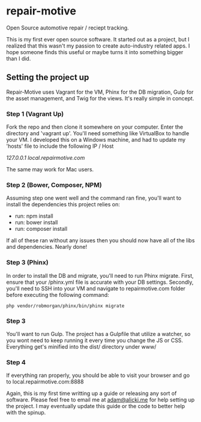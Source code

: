# repair-motive
Open Source automotive repair / reciept tracking.

This is my first ever open source software. It started out as a project, but I realized that this wasn't my passion to create auto-industry related apps.
I hope someone finds this useful or maybe turns it into something bigger than I did.

## Setting the project up

Repair-Motive uses Vagrant for the VM, Phinx for the DB migration, Gulp for the asset management, and Twig for the views. It's really simple
in concept.

### Step 1 (Vagrant Up)
Fork the repo and then clone it somewhere on your computer. Enter the directory and 'vagrant up'. You'll need something like VirtualBox to handle
your VM. I developed this on a Windows machine, and had to update my 'hosts' file to include the following IP / Host

*127.0.0.1 local.repairmotive.com*

The same may work for Mac users. 

### Step 2 (Bower, Composer, NPM)
Assuming step one went well and the command ran fine, you'll want to install the dependencies this project relies on:
- run: npm install
- run: bower install
- run: composer install

If all of these ran without any issues then you should now have all of the libs and dependencies. Nearly done!

### Step 3 (Phinx)
In order to install the DB and migrate, you'll need to run Phinx migrate. First, ensure that your /phinx.yml file is accurate with your DB settings.
Secondly, you'll need to SSH into your VM and navigate to repairmotive.com folder before executing the following command:

```php vendor/robmorgan/phinx/bin/phinx migrate```

### Step 3
You'll want to run Gulp. The project has a Gulpfile that utilize a watcher, so you wont need to keep running it every time you change the JS
or CSS. Everything get's minified into the dist/ directory under www/

### Step 4
If everything ran properly, you should be able to visit your browser and go to local.repairmotive.com:8888

Again, this is my first time writting up a guide or releasing any sort of software. Please feel free to email me at adam@alicki.me for help
setting up the project. I may eventually update this guide or the code to better help with the spinup.
